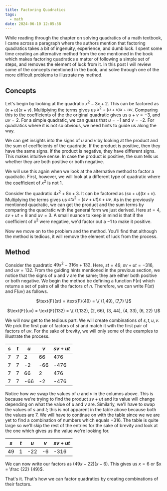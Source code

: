 ```yaml
---
title: Factoring Quadratics
tags:
  - math
date: 2024-06-10 12:05:58
---
```



While reading through the chapter on solving quadratics of a math textbook, I came across a paragraph where the authors mention that factoring quadratics takes a bit of ingenuity, experience, and dumb luck. I spent some time creating an alternative method from the one mentioned in the book which makes factoring quadratics a matter of following a simple set of steps, and removes the element of luck from it. In this post I will review some of the concepts mentioned in the book, and solve through one of the more difficult problems to illustrate my method.

## Concepts  

Let's begin by looking at the quadratic $x ^ 2 - 3x + 2$. This can be factored as $(x + u)(x + v)$. Multiplying the terms gives us $x ^ 2 + (u + v)x + uv$. Comparing this to the coefficients of the the original quadratic gives us $u + v = -3$, and $uv = 2$. For a simple quadratic, we can guess that $u = -1$ and $v = -2$. For quadratics where it is not so obvious, we need hints to guide us along the way.  

We can get insights into the signs of $u$ and $v$ by looking at the product and the sum of coefficients of the quadratic. If the product is positive, then they have the same signs. If the product is negative, they have different signs. This makes intuitive sense. In case the product is positive, the sum tells us whether they are both positive or both negative.  

We will use this again when we look at the alternative method to factor a quadratic. First, however, we will look at a different type of quadratic where the coefficient of $x ^ 2$ is not 1.  

Consider the quadratic $4 x ^ 2 + 8 x + 3$. It can be factored as $(sx + u)(tx + v)$. Multiplying the terms gives us $stx^2 + (sv + ut)x + uv$. As in the previously mentioned quadratic, we can get the product and the sum terms by comparing the quadratic with the general form we just derived. Here $st = 4$, $sv + ut = 8$ and $uv = 3$. A small nuance to keep in mind is that if the coefficient of $x ^ 2$ were negative, we'd factor out a $-1$ to make it positive.

Now we move on to the problem and the method. You'll find that although the method is tedious, it will remove the element of luck from the process.

## Method

Consider the quadratic $49 x ^ 2 - 316x + 132$. Here, $st = 49$, $sv + ut = - 316$, and $uv = 132$. From the guiding hints mentioned in the previous section, we notice that the signs of $u$ and $v$ are the same; they are either both positive or both negative. We begin the method be defining a function $\text{F}(n)$ which returns a set of pairs of all the factors of $n$. Therefore, we can write $\text{F}(st)$ and $\text{F}(uv)$ as follows.

<p align="center"> $\text{F}(st) = \text{F}(49) = \{ (1,49), (7,7) \}$ </p>  

<p align="center"> $\text{F}(uv) = \text{F}(132) = \{ (1,132), (2, 66), (3, 44), (4, 33), (6, 22) \}$ </p>  

We will now get to the tedious part. We will create combinations of $s, t, u, v$. We pick the first pair of factors of $st$ and match it with the first pair of factors of $uv$. For the sake of brevity, we will only some of the examples to illustrate the process. 

| $s$  | $t$  | $u$  | $v$  | $sv + ut$  |
|---|---|---|---|---|
| 7  | 7  | 2  | 66  | 476  |
| 7  | 7  | -2  | -66  | -476  |
| 7   | 7 | 66 | 2  |  476 |
| 7  |  7 | -66  | -2  | -476  |  

Notice how we swap the values of $u$ and $v$ in the columns above. This is because we're trying to find the product $sv + ut$ and its value will change depending on what the value of $u$ and $v$ are. Similarly, we'll have to swap the values of $s$ and $t$; this is not apparent in the table above because both the values are $7$. We will have to continue on with the table since we we are yet to find a combination of numbers which equals $-316$. The table is quite large so we'll skip the rest of the entries for the sake of brevity and look at the one which gives us the value we're looking for.  

| $s$  | $t$  | $u$  | $v$  | $sv + ut$  |
|---|---|---|---|---|
| 49  | 1  | -22  | -6  | -316  |  

We can now write our factors as $(49 x - 22)(x - 6)$. This gives us $x = 6$ or $x = \frac {22} {49}$.   

That's it. That's how we can factor quadratics by creating combinations of their factors.